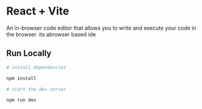 # React + Vite

An in-browser code editor that allows you to write and execute your code in the browser.
its abrowser based ide

## Run Locally

```bash
# install dependencies

npm install

# start the dev server

npm run dev
```
